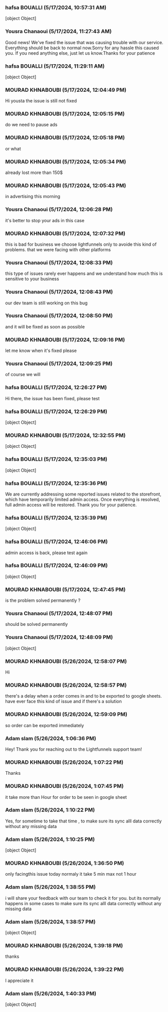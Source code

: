 ### hafsa BOUALLI (5/17/2024, 10:57:31 AM)

[object Object]

### Yousra Chanaoui (5/17/2024, 11:27:43 AM)

Good news! We've fixed the issue that was causing trouble with our service. Everything should be back to normal now.Sorry for any hassle this caused you. If you need anything else, just let us know.Thanks for your patience

### hafsa BOUALLI (5/17/2024, 11:29:11 AM)

[object Object]

### MOURAD KHNABOUBI (5/17/2024, 12:04:49 PM)

Hi yousta the issue is still not fixed

### MOURAD KHNABOUBI (5/17/2024, 12:05:15 PM)

do we need to pause ads

### MOURAD KHNABOUBI (5/17/2024, 12:05:18 PM)

or what

### MOURAD KHNABOUBI (5/17/2024, 12:05:34 PM)

already lost more than 150$

### MOURAD KHNABOUBI (5/17/2024, 12:05:43 PM)

in advertising this morning

### Yousra Chanaoui (5/17/2024, 12:06:28 PM)

it's better to stop your ads in this case

### MOURAD KHNABOUBI (5/17/2024, 12:07:32 PM)

this is bad for business we choose lightfunnels only to avoide this kind of problems. that we were facing with other platforms

### Yousra Chanaoui (5/17/2024, 12:08:33 PM)

this type of issues rarely ever happens and we understand how much this is sensitive to your business

### Yousra Chanaoui (5/17/2024, 12:08:43 PM)

our dev team is still working on this bug

### Yousra Chanaoui (5/17/2024, 12:08:50 PM)

and it will be fixed as soon as possible

### MOURAD KHNABOUBI (5/17/2024, 12:09:16 PM)

let me know when it's fixed please

### Yousra Chanaoui (5/17/2024, 12:09:25 PM)

of course we will

### hafsa BOUALLI (5/17/2024, 12:26:27 PM)

Hi there, 
the issue has been fixed, please test

### hafsa BOUALLI (5/17/2024, 12:26:29 PM)

[object Object]

### MOURAD KHNABOUBI (5/17/2024, 12:32:55 PM)

[object Object]

### hafsa BOUALLI (5/17/2024, 12:35:03 PM)

[object Object]

### hafsa BOUALLI (5/17/2024, 12:35:36 PM)

We are currently addressing some reported issues related to the storefront, which have temporarily limited admin access. Once everything is resolved, full admin access will be restored. Thank you for your patience.

### hafsa BOUALLI (5/17/2024, 12:35:39 PM)

[object Object]

### hafsa BOUALLI (5/17/2024, 12:46:06 PM)

admin access is back, please test again

### hafsa BOUALLI (5/17/2024, 12:46:09 PM)

[object Object]

### MOURAD KHNABOUBI (5/17/2024, 12:47:45 PM)

is the problem solved permanently ?

### Yousra Chanaoui (5/17/2024, 12:48:07 PM)

should be solved permanently

### Yousra Chanaoui (5/17/2024, 12:48:09 PM)

[object Object]

### MOURAD KHNABOUBI (5/26/2024, 12:58:07 PM)

Hi

### MOURAD KHNABOUBI (5/26/2024, 12:58:57 PM)

there's a delay when a order comes in and to be exported to google sheets. have ever face this kind of issue and if there's a solution

### MOURAD KHNABOUBI (5/26/2024, 12:59:09 PM)

so order can be exported immediately

### Adam slam (5/26/2024, 1:06:36 PM)

Hey!
Thank you for reaching out to the Lightfunnels support team!

### MOURAD KHNABOUBI (5/26/2024, 1:07:22 PM)

Thanks

### MOURAD KHNABOUBI (5/26/2024, 1:07:45 PM)

it take more than Hour for order to be seen in google sheet

### Adam slam (5/26/2024, 1:10:22 PM)

Yes, for sometime to take that time , to make sure its sync alll data correctly without any missing data

### Adam slam (5/26/2024, 1:10:25 PM)

[object Object]

### MOURAD KHNABOUBI (5/26/2024, 1:36:50 PM)

only facingthis issue today normaly it take 5 min max not 1 hour

### Adam slam (5/26/2024, 1:38:55 PM)

i will share your feedback with our team to check it for you. but its normally happens in some cases to make sure its sync alll data correctly without any missing data

### Adam slam (5/26/2024, 1:38:57 PM)

[object Object]

### MOURAD KHNABOUBI (5/26/2024, 1:39:18 PM)

thanks

### MOURAD KHNABOUBI (5/26/2024, 1:39:22 PM)

I appreciate it

### Adam slam (5/26/2024, 1:40:33 PM)

[object Object]
